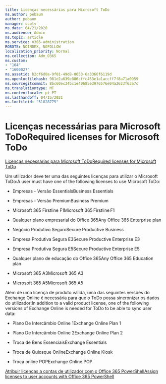 ```yaml
---
title: Licenças necessárias para Microsoft ToDo
ms.author: pebaum
author: pebaum
manager: scotv
ms.date: 04/21/2020
ms.audience: Admin
ms.topic: article
ms.service: o365-administration
ROBOTS: NOINDEX, NOFOLLOW
localization_priority: Normal
ms.collection: Adm_O365
ms.custom:
- "164"
- "1600027"
ms.assetid: b2cf6d0a-9f01-49d8-8653-6a3366f6119d
ms.openlocfilehash: 981e2a639e886cffc453e1a1accff7f8a71a0959
ms.sourcegitcommit: 8bc60ec34bc1e40685e3976576e04a2623f63a7c
ms.translationtype: MT
ms.contentlocale: pt-PT
ms.lasthandoff: 04/15/2021
ms.locfileid: "51828775"
---
```

# <a name="required-licenses-for-microsoft-todo"></a><span data-ttu-id="9eaf7-102">Licenças necessárias para Microsoft ToDo</span><span class="sxs-lookup"><span data-stu-id="9eaf7-102">Required licenses for Microsoft ToDo</span></span>

[<span data-ttu-id="9eaf7-103">Licenças necessárias para Microsoft ToDo</span><span class="sxs-lookup"><span data-stu-id="9eaf7-103">Required licenses for Microsoft ToDo</span></span>](https://support.office.com/article/381e9d1b-c500-49b5-973e-890fd86528d7.aspx)
  
<span data-ttu-id="9eaf7-104">Um utilizador deve ter uma das seguintes licenças para utilizar o Microsoft ToDo:</span><span class="sxs-lookup"><span data-stu-id="9eaf7-104">A user must have one of the following licenses to use Microsoft ToDo:</span></span>
  
- <span data-ttu-id="9eaf7-105">Empresas - Versão Essentials</span><span class="sxs-lookup"><span data-stu-id="9eaf7-105">Business Essentials</span></span>

- <span data-ttu-id="9eaf7-106">Empresas - Versão Premium</span><span class="sxs-lookup"><span data-stu-id="9eaf7-106">Business Premium</span></span>

- <span data-ttu-id="9eaf7-107">Microsoft 365 Firstline F1</span><span class="sxs-lookup"><span data-stu-id="9eaf7-107">Microsoft 365 Firstline F1</span></span>

- <span data-ttu-id="9eaf7-108">Qualquer plano empresarial do Office 365</span><span class="sxs-lookup"><span data-stu-id="9eaf7-108">Any Office 365 Enterprise plan</span></span>

- <span data-ttu-id="9eaf7-109">Negócio Produtivo Seguro</span><span class="sxs-lookup"><span data-stu-id="9eaf7-109">Secure Productive Business</span></span>

- <span data-ttu-id="9eaf7-110">Empresa Produtiva Segura E3</span><span class="sxs-lookup"><span data-stu-id="9eaf7-110">Secure Productive Enterprise E3</span></span>

- <span data-ttu-id="9eaf7-111">Empresa Produtiva Segura E5</span><span class="sxs-lookup"><span data-stu-id="9eaf7-111">Secure Productive Enterprise E5</span></span>

- <span data-ttu-id="9eaf7-112">Qualquer plano de educação do Office 365</span><span class="sxs-lookup"><span data-stu-id="9eaf7-112">Any Office 365 Education plan</span></span>

- <span data-ttu-id="9eaf7-113">Microsoft 365 A3</span><span class="sxs-lookup"><span data-stu-id="9eaf7-113">Microsoft 365 A3</span></span>

- <span data-ttu-id="9eaf7-114">Microsoft 365 A5</span><span class="sxs-lookup"><span data-stu-id="9eaf7-114">Microsoft 365 A5</span></span>

<span data-ttu-id="9eaf7-115">Além de uma licença de produto válida, uma das seguintes versões do Exchange Online é necessária para que o ToDo possa sincronizar os dados do utilizador:</span><span class="sxs-lookup"><span data-stu-id="9eaf7-115">In addition to a valid product license, one of the following versions of Exchange Online is needed for ToDo to be able to sync user data:</span></span>
  
- <span data-ttu-id="9eaf7-116">Plano De Intercâmbio Online 1</span><span class="sxs-lookup"><span data-stu-id="9eaf7-116">Exchange Online Plan 1</span></span>

- <span data-ttu-id="9eaf7-117">Plano De Intercâmbio Online 2</span><span class="sxs-lookup"><span data-stu-id="9eaf7-117">Exchange Online Plan 2</span></span>

- <span data-ttu-id="9eaf7-118">Troca de Bens Essenciais</span><span class="sxs-lookup"><span data-stu-id="9eaf7-118">Exchange Essentials</span></span>

- <span data-ttu-id="9eaf7-119">Troca de Quiosque Online</span><span class="sxs-lookup"><span data-stu-id="9eaf7-119">Exchange Online Kiosk</span></span>

- <span data-ttu-id="9eaf7-120">Troca online POP</span><span class="sxs-lookup"><span data-stu-id="9eaf7-120">Exchange Online POP</span></span>

[<span data-ttu-id="9eaf7-121">Atribuir licenças a contas de utilizador com o Office 365 PowerShell</span><span class="sxs-lookup"><span data-stu-id="9eaf7-121">Assign licenses to user accounts with Office 365 PowerShell</span></span>](https://docs.microsoft.com/office365/enterprise/powershell/assign-licenses-to-user-accounts-with-office-365-powershell )
  